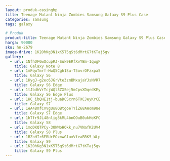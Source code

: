 ```yaml
---
layout: produk-casinghp
title: Teenage Mutant Ninja Zombies Samsung Galaxy S9 Plus Case
categories: samsung
tags: galaxy

# Produk
product-title: Teenage Mutant Ninja Zombies Samsung Galaxy S9 Plus Case
harga: 90000
sku: hn-2679
image-drive: 1K2OhKg3N1xK5T5qSt6dMrtG7tKTaj5gv
gallery:
  - url: 1NfhDFGwQcupRJ-Suk9ERfXvYBm-1qwgF
    title: Galaxy Note 8
  - url: 1mFqwTmrf-HwQ5Cgh1Su-T5ovrOFzxpaS
    title: Galaxy S6
  - url: 1KygJ-g2ec6JGrVte3zmBMxajaYJsNVR7
    title: Galaxy S6 Edge
  - url: 1tJbdhVrTcjWQl3ZXSej5mCpvXDqedKEy
    title: Galaxy S6 Edge Plus
  - url: 1HC_ibQHE1tj-buaDCScrn6TXCJeyKrCE
    title: Galaxy S7
  - url: 1eA4BmfCVVgUu8QBtgoeTYiZ68AWom98e
    title: Galaxy S7 Edge
  - url: 1hTfr9JL48nlig8kML4bnOOuB0ukHoKFC
    title: Galaxy S8
  - url: 1moDKQTPCy-30WNoHOkk_nu7VNafK2UV4
    title: Galaxy S8 Plus
  - url: 1BZnHIr6ERUrPOzmwGluxVfeaBRK5_WLp
    title: Galaxy S9
  - url: 1K2OhKg3N1xK5T5qSt6dMrtG7tKTaj5gv
    title: Galaxy S9 Plus
---
```

